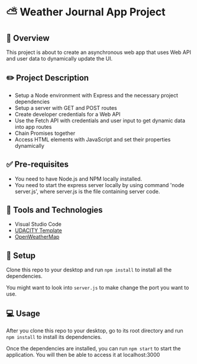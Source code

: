 # :partly_sunny: Weather Journal App Project

## :page_facing_up: Overview
This project is about to create an asynchronous web app that uses Web API and user data to dynamically update the UI. 

## :pencil2: Project Description
* Setup a Node environment with Express and the necessary project dependencies
* Setup a server with GET and POST routes
* Create developer credentials for a Web API
* Use the Fetch API with credentials and user input to get dynamic data into app routes
* Chain Promises together
* Access HTML elements with JavaScript and set their properties dynamically

## ✅&nbsp;Pre-requisites
* You need to have Node.js and NPM locally installed.
* You need to start the express server locally by using command 'node server.js', where server.js is the file containing server code.

## 🚀&nbsp;Tools and Technologies
* Visual Studio Code
* [UDACITY Template](https://github.com/udacity/fend/tree/refresh-2019/projects/weather-journal-app)
* [OpenWeatherMap](https://openweathermap.org/)

## :hammer: Setup
Clone this repo to your desktop and run `npm install` to install all the dependencies.

You might want to look into `server.js` to make change the port you want to use.

## :computer: Usage
After you clone this repo to your desktop, go to its root directory and run `npm install` to install its dependencies.

Once the dependencies are installed, you can run  `npm start` to start the application. You will then be able to access it at localhost:3000

